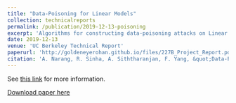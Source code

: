 ```yaml
---
title: "Data-Poisoning for Linear Models"
collection: technicalreports
permalink: /publication/2019-12-13-poisoning
excerpt: 'Algorithms for constructing data-poisoning attacks on Linear Models using Semi-Definite Programming'
date: 2019-12-13
venue: 'UC Berkeley Technical Report'
paperurl: 'http://goldeneyerohan.github.io/files/227B_Project_Report.pdf'
citation: 'A. Narang, R. Sinha, A. Siththaranjan, F. Yang, &quot;Data-Poisoning for Linear Models.&quot; <i> UC Berkeley, Technical Report, 2019. </i>'
---
```

See [this link](https://rohansinha.nl/portfolio/projects-4/) for more information. 

[Download paper here](/files/227B_Project_Report.pdf)